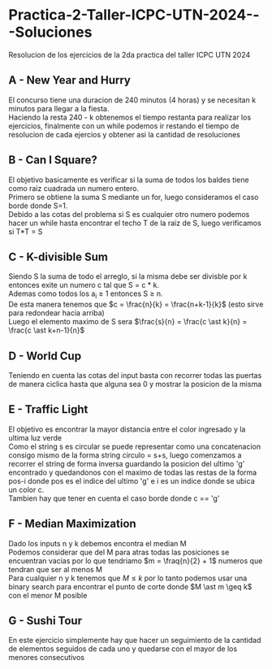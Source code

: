 # Practica-2-Taller-ICPC-UTN-2024---Soluciones
Resolucion de los ejercicios de la 2da practica del taller ICPC UTN 2024

## A - New Year and Hurry
El concurso tiene una duracion de 240 minutos (4 horas) y se necesitan k minutos para llegar a la fiesta. <br>
Haciendo la resta 240 - k obtenemos el tiempo restanta para realizar los ejercicios, finalmente con un while podemos ir restando el tiempo de resolucion de cada ejercios y obtener asi la cantidad de resoluciones

## B - Can I Square?
El objetivo basicamente es verificar si la suma de todos los baldes tiene como raiz cuadrada un numero entero. <br>
Primero se obtiene la suma S mediante un for, luego consideramos el caso borde donde S=1. <br>
Debido a las cotas del problema si S es cualquier otro numero podemos hacer un while hasta encontrar el techo T de la raiz de S, luego verificamos si T*T = S

## C - K-divisible Sum
Siendo S la suma de todo el arreglo, si la misma debe ser divisble por k entonces exite un numero c tal que S = c * k. <br>
Ademas como todos los a<sub>i</sub> $\geq$ 1 entonces S $\geq$ n. <br>
De esta manera tenemos que $c = \frac{n}{k} = \frac{n+k-1}{k}$ (esto sirve para redondear hacia arriba) <br>
Luego el elemento maximo de S sera $\frac{s}{n} = \frac{c \ast k}{n} = \frac{c \ast k+n-1}{n}$

## D - World Cup
Teniendo en cuenta las cotas del input basta con recorrer todas las puertas de manera ciclica hasta que alguna sea 0 y mostrar la posicion de la misma

## E - Traffic Light
El objetivo es encontrar la mayor distancia entre el color ingresado y la ultima luz verde <br>
Como el string s es circular se puede representar como una concatenacion consigo mismo de la forma string circulo = s+s, luego comenzamos a recorrer el string de forma inversa guardando la posicion del ultimo 'g' encontrado y quedandonos con el maximo de todas las restas de la forma pos-i donde pos es el indice del ultimo 'g' e i es un indice donde se ubica un color c. <br>
Tambien hay que tener en cuenta el caso borde donde c == 'g'

## F - Median Maximization
Dado los inputs n y k debemos encontra el median M <br>
Podemos considerar que del M para atras todas las posiciones se encuentran vacias por lo que tendriamo $m = \fraq{n}{2} + 1$ numeros que tendran que ser al menos M <br>
Para cualquier n y k tenemos que $M \leq k$ por lo tanto podemos usar una binary search para encontrar el punto de corte donde $M \ast m \geq k\$ con el menor M posible <br>

## G - Sushi Tour
En este ejercicio simplemente hay que hacer un seguimiento de la cantidad de elementos seguidos de cada uno y quedarse con el mayor de los menores consecutivos
